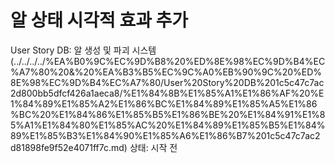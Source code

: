 # 알 상태 시각적 효과 추가

User Story DB: 알 생성 및 파괴 시스템 (../../../../%EA%B0%9C%EC%9D%B8%20%ED%8E%98%EC%9D%B4%EC%A7%80%20&%20%EA%B3%B5%EC%9C%A0%EB%90%9C%20%ED%8E%98%EC%9D%B4%EC%A7%80/User%20Story%20DB%201c5c47c7ac2d800bb5dfcf426a1aeca8/%E1%84%8B%E1%85%A1%E1%86%AF%20%E1%84%89%E1%85%A2%E1%86%BC%E1%84%89%E1%85%A5%E1%86%BC%20%E1%84%86%E1%85%B5%E1%86%BE%20%E1%84%91%E1%85%A1%E1%84%80%E1%85%AC%20%E1%84%89%E1%85%B5%E1%84%89%E1%85%B3%E1%84%90%E1%85%A6%E1%86%B7%201c5c47c7ac2d81898fe9f52e4071ff7c.md)
상태: 시작 전